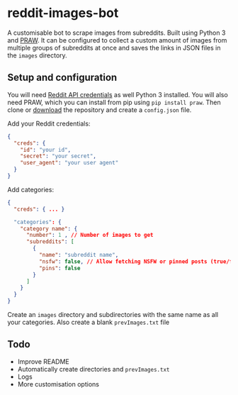 # reddit-images-bot

A customisable bot to scrape images from subreddits. Built using Python 3 and [PRAW](https://github.com/praw-dev/praw). It can be configured to collect a custom amount of images from multiple groups of subreddits at once and saves the links in JSON files in the `images` directory.

## Setup and configuration

You will need [Reddit API credentials](https://www.reddit.com/prefs/apps) as well Python 3 installed. You will also need PRAW, which you can install from pip using `pip install praw`.
Then clone or [download](https://github.com/shock59/reddit-images-bot/archive/refs/heads/main.zip) the repository and create a `config.json` file.

Add your Reddit credentials:
```json
{
  "creds": {
    "id": "your id",
    "secret": "your secret",
    "user_agent": "your user agent"
  }
}
```
Add categories:
```json
{
  "creds": { ... }

  "categories": {
    "category name": {
      "number": 1 , // Number of images to get
      "subreddits": [
        {
          "name": "subreddit name",
          "nsfw": false, // Allow fetching NSFW or pinned posts (true/false)
          "pins": false
        }
      ]
    }
  }
}
```

Create an `images` directory and subdirectories with the same name as all your categories. Also create a blank `prevImages.txt` file

## Todo

- Improve README
- Automatically create directories and `prevImages.txt`
- Logs
- More customisation options